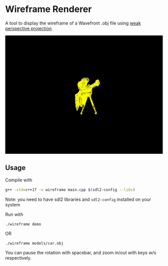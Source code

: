 # Wireframe Renderer

A tool to display the wireframe of a Wavefront .obj file using [weak perspective projection](https://www.cse.iitd.ac.in/~suban/vision/affine/node5.html).

![preview gif](preview.gif)

## Usage

Compile with

```sh
g++ -std=c++17 -o wireframe main.cpp $(sdl2-config --libs)
```

Note: you need to have sdl2 libraries and `sdl2-config` installed on your system

Run with

```
./wireframe demo
```

OR

```
./wireframe models/car.obj
```

You can pause the rotation with spacebar, and zoom in/out with keys w/s respectively.
